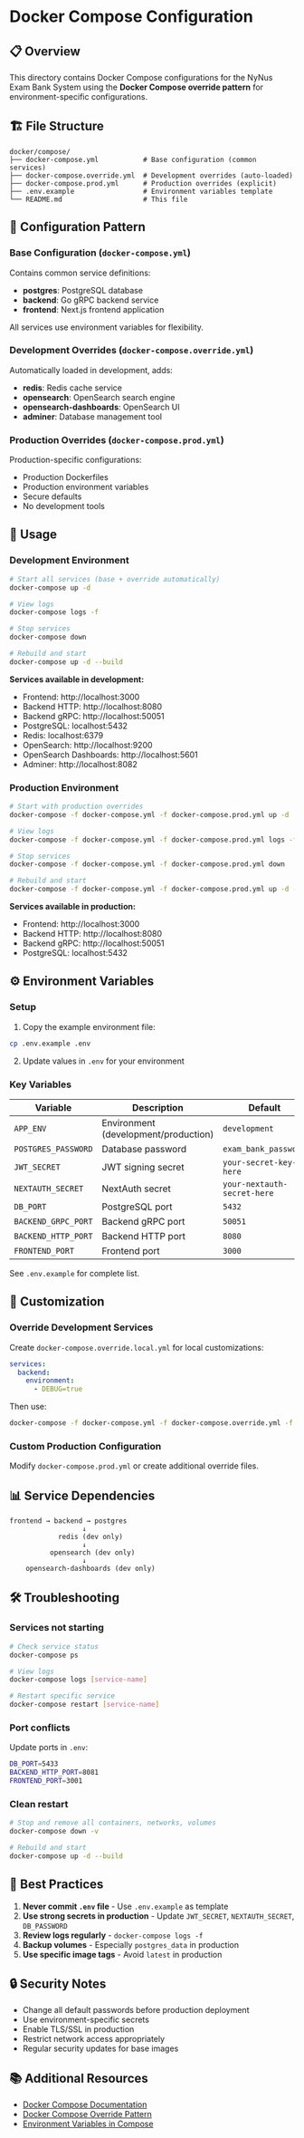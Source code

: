 # Docker Compose Configuration

## 📋 Overview

This directory contains Docker Compose configurations for the NyNus Exam Bank System using the **Docker Compose override pattern** for environment-specific configurations.

## 🏗️ File Structure

```
docker/compose/
├── docker-compose.yml           # Base configuration (common services)
├── docker-compose.override.yml  # Development overrides (auto-loaded)
├── docker-compose.prod.yml      # Production overrides (explicit)
├── .env.example                 # Environment variables template
└── README.md                    # This file
```

## 🎯 Configuration Pattern

### **Base Configuration** (`docker-compose.yml`)
Contains common service definitions:
- **postgres**: PostgreSQL database
- **backend**: Go gRPC backend service
- **frontend**: Next.js frontend application

All services use environment variables for flexibility.

### **Development Overrides** (`docker-compose.override.yml`)
Automatically loaded in development, adds:
- **redis**: Redis cache service
- **opensearch**: OpenSearch search engine
- **opensearch-dashboards**: OpenSearch UI
- **adminer**: Database management tool

### **Production Overrides** (`docker-compose.prod.yml`)
Production-specific configurations:
- Production Dockerfiles
- Production environment variables
- Secure defaults
- No development tools

## 🚀 Usage

### **Development Environment**

```bash
# Start all services (base + override automatically)
docker-compose up -d

# View logs
docker-compose logs -f

# Stop services
docker-compose down

# Rebuild and start
docker-compose up -d --build
```

**Services available in development:**
- Frontend: http://localhost:3000
- Backend HTTP: http://localhost:8080
- Backend gRPC: http://localhost:50051
- PostgreSQL: localhost:5432
- Redis: localhost:6379
- OpenSearch: http://localhost:9200
- OpenSearch Dashboards: http://localhost:5601
- Adminer: http://localhost:8082

### **Production Environment**

```bash
# Start with production overrides
docker-compose -f docker-compose.yml -f docker-compose.prod.yml up -d

# View logs
docker-compose -f docker-compose.yml -f docker-compose.prod.yml logs -f

# Stop services
docker-compose -f docker-compose.yml -f docker-compose.prod.yml down

# Rebuild and start
docker-compose -f docker-compose.yml -f docker-compose.prod.yml up -d --build
```

**Services available in production:**
- Frontend: http://localhost:3000
- Backend HTTP: http://localhost:8080
- Backend gRPC: http://localhost:50051
- PostgreSQL: localhost:5432

## ⚙️ Environment Variables

### **Setup**

1. Copy the example environment file:
```bash
cp .env.example .env
```

2. Update values in `.env` for your environment

### **Key Variables**

| Variable | Description | Default |
|----------|-------------|---------|
| `APP_ENV` | Environment (development/production) | `development` |
| `POSTGRES_PASSWORD` | Database password | `exam_bank_password` |
| `JWT_SECRET` | JWT signing secret | `your-secret-key-here` |
| `NEXTAUTH_SECRET` | NextAuth secret | `your-nextauth-secret-here` |
| `DB_PORT` | PostgreSQL port | `5432` |
| `BACKEND_GRPC_PORT` | Backend gRPC port | `50051` |
| `BACKEND_HTTP_PORT` | Backend HTTP port | `8080` |
| `FRONTEND_PORT` | Frontend port | `3000` |

See `.env.example` for complete list.

## 🔧 Customization

### **Override Development Services**

Create `docker-compose.override.local.yml` for local customizations:

```yaml
services:
  backend:
    environment:
      - DEBUG=true
```

Then use:
```bash
docker-compose -f docker-compose.yml -f docker-compose.override.yml -f docker-compose.override.local.yml up
```

### **Custom Production Configuration**

Modify `docker-compose.prod.yml` or create additional override files.

## 📊 Service Dependencies

```
frontend → backend → postgres
                  ↓
            redis (dev only)
                  ↓
          opensearch (dev only)
                  ↓
    opensearch-dashboards (dev only)
```

## 🛠️ Troubleshooting

### **Services not starting**

```bash
# Check service status
docker-compose ps

# View logs
docker-compose logs [service-name]

# Restart specific service
docker-compose restart [service-name]
```

### **Port conflicts**

Update ports in `.env`:
```bash
DB_PORT=5433
BACKEND_HTTP_PORT=8081
FRONTEND_PORT=3001
```

### **Clean restart**

```bash
# Stop and remove all containers, networks, volumes
docker-compose down -v

# Rebuild and start
docker-compose up -d --build
```

## 📝 Best Practices

1. **Never commit `.env` file** - Use `.env.example` as template
2. **Use strong secrets in production** - Update `JWT_SECRET`, `NEXTAUTH_SECRET`, `DB_PASSWORD`
3. **Review logs regularly** - `docker-compose logs -f`
4. **Backup volumes** - Especially `postgres_data` in production
5. **Use specific image tags** - Avoid `latest` in production

## 🔒 Security Notes

- Change all default passwords before production deployment
- Use environment-specific secrets
- Enable TLS/SSL in production
- Restrict network access appropriately
- Regular security updates for base images

## 📚 Additional Resources

- [Docker Compose Documentation](https://docs.docker.com/compose/)
- [Docker Compose Override Pattern](https://docs.docker.com/compose/extends/)
- [Environment Variables in Compose](https://docs.docker.com/compose/environment-variables/)

